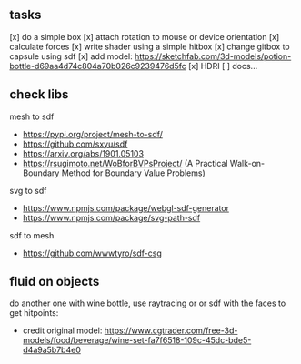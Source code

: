 ## tasks

[x] do a simple box
[x] attach rotation to mouse or device orientation
[x] calculate forces
[x] write shader using a simple hitbox
[x] change gitbox to capsule using sdf
[x] add model: https://sketchfab.com/3d-models/potion-bottle-d69aa4d74c804a70b026c9239476d5fc
[x] HDRI
[ ] docs...

## check libs

mesh to sdf

- https://pypi.org/project/mesh-to-sdf/
- https://github.com/sxyu/sdf
- https://arxiv.org/abs/1901.05103
- https://rsugimoto.net/WoBforBVPsProject/ (A Practical Walk-on-Boundary Method for Boundary Value Problems)

svg to sdf

- https://www.npmjs.com/package/webgl-sdf-generator
- https://www.npmjs.com/package/svg-path-sdf

sdf to mesh

- https://github.com/wwwtyro/sdf-csg

## fluid on objects

do another one with wine bottle, use raytracing or or sdf with the faces to get hitpoints:

- credit original model: https://www.cgtrader.com/free-3d-models/food/beverage/wine-set-fa7f6518-109c-45dc-bde5-d4a9a5b7b4e0
